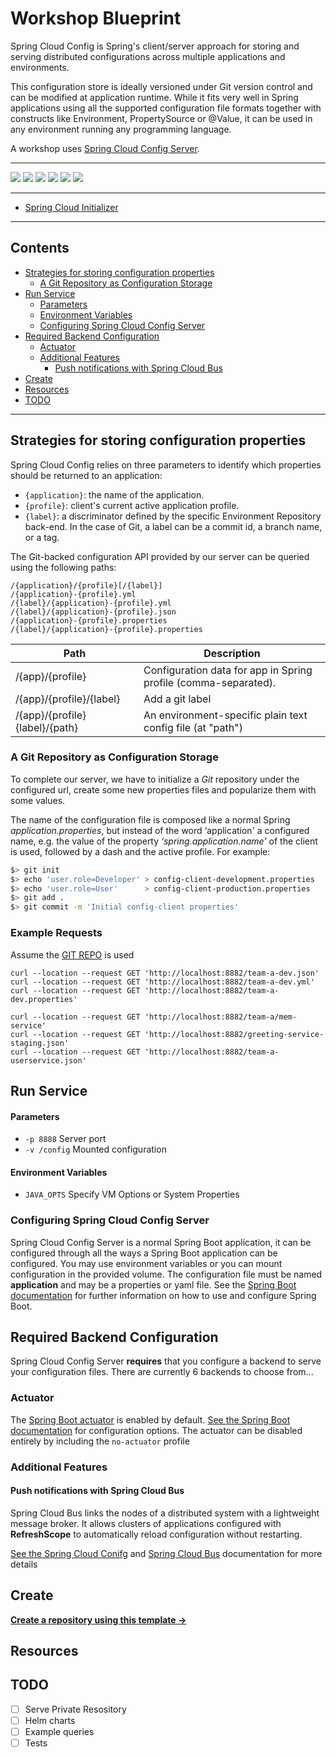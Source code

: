 # Workshop Blueprint

Spring Cloud Config is Spring's client/server approach for storing and serving distributed configurations across multiple applications and environments.

This configuration store is ideally versioned under Git version control and can be modified at application runtime. While it fits very well in Spring applications using all the supported configuration file formats together with constructs like Environment, PropertySource or @Value, it can be used in any environment running any programming language.

A workshop uses [Spring Cloud Config Server](https://docs.spring.io/spring-cloud-config/docs/3.1.0/reference/html/).

---

![](https://img.shields.io/github/commit-activity/m/ik-workshop/spring-cloud-config)
![](https://img.shields.io/github/last-commit/ik-workshop/spring-cloud-config)
[![](https://img.shields.io/github/license/ivankatliarchuk/.github)](https://github.com/ivankatliarchuk/.github/LICENCE)
[![](https://img.shields.io/github/languages/code-size/ik-workshop/spring-cloud-config)](https://github.com/ik-workshop/spring-cloud-config)
[![](https://img.shields.io/github/repo-size/ik-workshop/spring-cloud-config)](https://github.com/ik-workshop/spring-cloud-config)
![](https://img.shields.io/github/languages/top/ik-workshop/spring-cloud-config?color=green&logo=markdown&logoColor=blue)

---

- [Spring Cloud Initializer](https://start.spring.io)

---

<!-- START doctoc generated TOC please keep comment here to allow auto update -->
<!-- DON'T EDIT THIS SECTION, INSTEAD RE-RUN doctoc TO UPDATE -->
## Contents

- [Strategies for storing configuration properties](#strategies-for-storing-configuration-properties)
  - [A Git Repository as Configuration Storage](#a-git-repository-as-configuration-storage)
- [Run Service](#run-service)
    - [Parameters](#parameters)
    - [Environment Variables](#environment-variables)
  - [Configuring Spring Cloud Config Server](#configuring-spring-cloud-config-server)
- [Required Backend Configuration](#required-backend-configuration)
  - [Actuator](#actuator)
  - [Additional Features](#additional-features)
    - [Push notifications with Spring Cloud Bus](#push-notifications-with-spring-cloud-bus)
- [Create](#create)
- [Resources](#resources)
- [TODO](#todo)

<!-- END doctoc generated TOC please keep comment here to allow auto update -->

---

## Strategies for storing configuration properties

Spring Cloud Config relies on three parameters to identify which properties should be returned to an application:

- `{application}`: the name of the application.
- `{profile}`: client's current active application profile.
- `{label}`: a discriminator defined by the specific Environment Repository back-end. In the case of Git, a label can be a commit id, a branch name, or a tag.

The Git-backed configuration API provided by our server can be queried using the following paths:

```
/{application}/{profile}[/{label}]
/{application}-{profile}.yml
/{label}/{application}-{profile}.yml
/{label}/{application}-{profile}.json
/{application}-{profile}.properties
/{label}/{application}-{profile}.properties
```

| Path             | Description  |
|------------------|--------------|
| /{app}/{profile} | Configuration data for app in Spring profile (comma-separated).|
| /{app}/{profile}/{label} | Add a git label |
| /{app}/{profile}{label}/{path} | An environment-specific plain text config file (at "path") |

### A Git Repository as Configuration Storage

To complete our server, we have to initialize a _Git_ repository under the configured url, create some new properties files and popularize them with some values.

The name of the configuration file is composed like a normal Spring _application.properties_, but instead of the word ‘application' a configured name, e.g. the value of the property _‘spring.application.name'_ of the client is used, followed by a dash and the active profile. For example:

```bash
$> git init
$> echo 'user.role=Developer' > config-client-development.properties
$> echo 'user.role=User'      > config-client-production.properties
$> git add .
$> git commit -m 'Initial config-client properties'
```

### Example Requests

Assume the [GIT REPO](https://github.com/ik-workshop/config-samples) is used

```
curl --location --request GET 'http://localhost:8882/team-a-dev.json'
curl --location --request GET 'http://localhost:8882/team-a-dev.yml'
curl --location --request GET 'http://localhost:8882/team-a-dev.properties'

curl --location --request GET 'http://localhost:8882/team-a/mem-service'
curl --location --request GET 'http://localhost:8882/greeting-service-staging.json'
curl --location --request GET 'http://localhost:8882/team-a-userservice.json'
```

## Run Service

#### Parameters
* `-p 8888` Server port
* `-v /config` Mounted configuration

#### Environment Variables

* `JAVA_OPTS` Specify VM Options or System Properties

###  Configuring Spring Cloud Config Server

Spring Cloud Config Server is a normal Spring Boot application, it can be configured through all the ways a
Spring Boot application can be configured.  You may use environment variables or you can mount configuration in
the provided volume.  The configuration file must be named **application** and may be a properties or yaml file.
See the [Spring Boot documentation](http://docs.spring.io/spring-boot/docs/current/reference/htmlsingle/#boot-features-external-config)
for further information on how to use and configure Spring Boot.

## Required Backend Configuration

Spring Cloud Config Server **requires** that you configure a backend to serve your configuration files.  There are currently 6 backends to choose from...

### Actuator

The [Spring Boot actuator](https://docs.spring.io/spring-boot/docs/current/reference/htmlsingle/#production-ready) is
enabled by default.  [See the Spring Boot documentation](https://docs.spring.io/spring-boot/docs/current/reference/htmlsingle/#actuator-properties)
for configuration options.  The actuator can be disabled entirely by including the `no-actuator` profile

### Additional Features

#### Push notifications with Spring Cloud Bus

Spring Cloud Bus links the nodes of a distributed system with a lightweight message broker.  It allows clusters of
applications configured with **RefreshScope** to automatically reload configuration without restarting.

[See the Spring Cloud Conifg](https://docs.spring.io/spring-cloud-config/docs/2.2.6.RELEASE/reference/html/#_push_notifications_and_spring_cloud_bus) and
[Spring Cloud Bus](https://cloud.spring.io/spring-cloud-bus/reference/html) documentation for more details

## Create

[**Create a repository using this template →**][template.generate]

## Resources

## TODO

- [ ] Serve Private Resository
- [ ] Helm charts
- [ ] Example queries
- [ ] Tests

<!-- resources -->
[template.generate]: https://github.com/ik-workshop/spring-cloud-config/generate
[code-style.badge]: https://img.shields.io/badge/code_style-prettier-ff69b4.svg?style=flat-square

[governance-badge]: https://github.com/ik-workshop/spring-cloud-config/actions/workflows/governance.bot.yml/badge.svg
[governance-action]: https://github.com/ik-workshop/spring-cloud-config/actions/workflows/governance.bot.yml

[governance.link-checker.badge]: https://github.com/ik-workshop/spring-cloud-config/actions/workflows/governance.links-checker.yml/badge.svg
[governance.link-checker.status]: https://github.com/ik-workshop/spring-cloud-config/actions/workflows/governance.links-checker.yml
